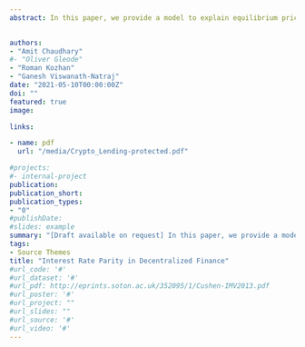 ```yaml
---
abstract: In this paper, we provide a model to explain equilibrium pricing of interest rates on Defi lending protocols. We pin down the fundamental sources of risk that explain the cross-section of interest rates. We also examine whether classic no arbitrage conditions in currency markets hold like covered interest rate parity. We find interest rate differences reflect the relative bearish and bullish beliefs of investors. If long positions on risky cryptocurrencies dominate, we show that interest rates are lower relative to stablecoins. We strengthen our findings by documenting the link between the interest rate differences and futures premia

 
authors:
- "Amit Chaudhary"
#- "Oliver Gleode"
- "Roman Kozhan"
- "Ganesh Viswanath-Natraj"
date: "2021-05-10T00:00:00Z"
doi: ""
featured: true
image:

links:

- name: pdf
  url: "/media/Crypto_Lending-protected.pdf"

#projects:
#- internal-project
publication: 
publication_short:
publication_types:
- "0"
#publishDate: 
#slides: example
summary: "[Draft available on request] In this paper, we provide a model to explain equilibrium pricing of interest rates on Defi lending protocols.We pin down the fundamental sources of risk that explain the cross-section of interest rates."
tags:
- Source Themes
title: "Interest Rate Parity in Decentralized Finance"
#url_code: '#'
#url_dataset: '#'
#url_pdf: http://eprints.soton.ac.uk/352095/1/Cushen-IMV2013.pdf
#url_poster: '#'
#url_project: ""
#url_slides: ""
#url_source: '#'
#url_video: '#'
---
```


